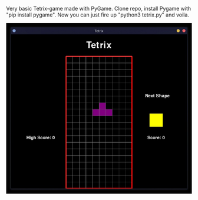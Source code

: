 Very basic Tetrix-game made with PyGame. 
Clone repo, install Pygame with "pip install pygame".
Now you can  just fire up "python3 tetrix.py" and voila.

![](images/screenshot.jpeg)
